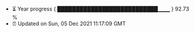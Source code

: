 - ⏳ Year progress { ███████████████████████████▁▁▁ } 92.73 %
- ⏰ Updated on Sun, 05 Dec 2021 11:17:09 GMT

